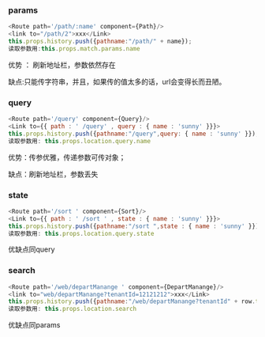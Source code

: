 ### params

```js
<Route path='/path/:name' component={Path}/>
<link to="/path/2">xxx</Link>
this.props.history.push({pathname:"/path/" + name});
读取参数用:this.props.match.params.name
```

优势 ： 刷新地址栏，参数依然存在

缺点:只能传字符串，并且，如果传的值太多的话，url会变得长而丑陋。

### query

```js
<Route path='/query' component={Query}/>
<Link to={{ path : ' /query' , query : { name : 'sunny' }}}>
this.props.history.push({pathname:"/query",query: { name : 'sunny' }});
读取参数用: this.props.location.query.name
```

优势：传参优雅，传递参数可传对象；

缺点：刷新地址栏，参数丢失

### state

```js
<Route path='/sort ' component={Sort}/>
<Link to={{ path : ' /sort ' , state : { name : 'sunny' }}}> 
this.props.history.push({pathname:"/sort ",state : { name : 'sunny' }});
读取参数用: this.props.location.query.state 
```

优缺点同query

### search

```js
<Route path='/web/departManange ' component={DepartManange}/>
<link to="web/departManange?tenantId=12121212">xxx</Link>
this.props.history.push({pathname:"/web/departManange?tenantId" + row.tenantId});
读取参数用: this.props.location.search
```

优缺点同params